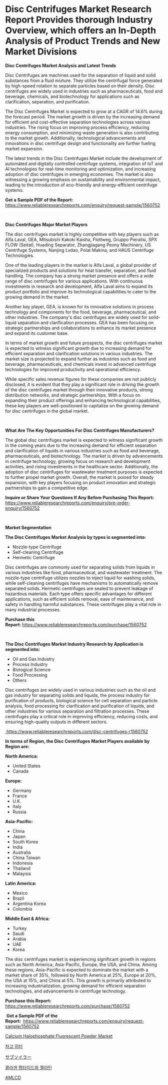 <p><h1>Disc Centrifuges Market Research Report Provides thorough Industry Overview, which offers an In-Depth Analysis of Product Trends and New Market Divisions</h1></p><p><strong>Disc Centrifuges Market Analysis and Latest Trends</strong></p>
<p><p>Disc Centrifuges are machines used for the separation of liquid and solid substances from a fluid mixture. They utilize the centrifugal force generated by high-speed rotation to separate particles based on their density. Disc centrifuges are widely used in industries such as pharmaceuticals, food and beverage, chemicals, and biotechnology for applications such as clarification, separation, and purification.</p><p>The Disc Centrifuges Market is expected to grow at a CAGR of 14.6% during the forecast period. The market growth is driven by the increasing demand for efficient and cost-effective separation technologies across various industries. The rising focus on improving process efficiency, reducing energy consumption, and minimizing waste generation is also contributing to the market growth. Additionally, technological advancements and innovations in disc centrifuge design and functionality are further fueling market expansion.</p><p>The latest trends in the Disc Centrifuges Market include the development of automated and digitally controlled centrifuge systems, integration of IoT and AI technologies for real-time monitoring and optimization, and increasing adoption of disc centrifuges in emerging economies. The market is also witnessing a growing emphasis on sustainability and environmental impact, leading to the introduction of eco-friendly and energy-efficient centrifuge systems.</p></p>
<p><strong>Get a Sample PDF of the Report:&nbsp;</strong> <a href="https://www.reliableresearchreports.com/enquiry/request-sample/1560752">https://www.reliableresearchreports.com/enquiry/request-sample/1560752</a></p>
<p>&nbsp;</p>
<p><strong>Disc Centrifuges Major Market Players</strong></p>
<p><p>The disc centrifuges market is highly competitive with key players such as Alfa Laval, GEA, Mitsubishi Kakoki Kaisha, Flottweg, Gruppo Pieralisi, SPX FLOW (Seital), Huading Separator, Zhangjiagang Peony Machinery, US Centrifuge Systems, Nanjing Lvdao, Polat Makina, and HAUS Centrifuge Technologies.</p><p>One of the leading players in the market is Alfa Laval, a global provider of specialized products and solutions for heat transfer, separation, and fluid handling. The company has a strong market presence and offers a wide range of disc centrifuges for various applications. With continuous investments in research and development, Alfa Laval aims to expand its product portfolio and improve its technological capabilities to cater to the growing demand in the market.</p><p>Another key player, GEA, is known for its innovative solutions in process technology and components for the food, beverage, pharmaceutical, and other industries. The company's disc centrifuges are widely used for solid-liquid separation and clarification processes. GEA has been focusing on strategic partnerships and collaborations to enhance its market presence and expand its customer base.</p><p>In terms of market growth and future prospects, the disc centrifuges market is expected to witness significant growth due to increasing demand for efficient separation and clarification solutions in various industries. The market size is projected to expand further as industries such as food and beverage, pharmaceuticals, and chemicals invest in advanced centrifuge technologies for improved productivity and operational efficiency.</p><p>While specific sales revenue figures for these companies are not publicly disclosed, it is evident that they play a significant role in driving the growth of the disc centrifuges market through their innovative products, strong distribution networks, and strategic partnerships. With a focus on expanding their product offerings and enhancing technological capabilities, these key players are well-positioned to capitalize on the growing demand for disc centrifuges in the global market.</p></p>
<p>&nbsp;</p>
<p><strong>What Are The Key Opportunities For Disc Centrifuges Manufacturers?</strong></p>
<p><p>The global disc centrifuges market is expected to witness significant growth in the coming years due to the increasing demand for efficient separation and clarification of liquids in various industries such as food and beverage, pharmaceuticals, and biotechnology. The market is driven by advancements in centrifuge technology, growing focus on research and development activities, and rising investments in the healthcare sector. Additionally, the adoption of disc centrifuges for wastewater treatment purposes is expected to further propel market growth. Overall, the market is poised for steady expansion, with key players focusing on product innovation and strategic partnerships to gain a competitive edge.</p></p>
<p><strong>Inquire or Share Your Questions If Any Before Purchasing This Report:</strong> <a href="https://www.reliableresearchreports.com/enquiry/pre-order-enquiry/1560752">https://www.reliableresearchreports.com/enquiry/pre-order-enquiry/1560752</a></p>
<p>&nbsp;</p>
<p><strong>Market Segmentation</strong></p>
<p><strong>The Disc Centrifuges Market Analysis by types is segmented into:</strong></p>
<p><ul><li>Nozzle-type Centrifuge</li><li>Self-cleaning Centrifuge</li><li>Hermetic Centrifuge</li></ul></p>
<p><p>Disc centrifuges are commonly used for separating solids from liquids in various industries like food, pharmaceutical, and wastewater treatment. The nozzle-type centrifuge utilizes nozzles to inject liquid for washing solids, while self-cleaning centrifuges have mechanisms to automatically remove separated solids. Hermetic centrifuges are sealed to prevent leakage of hazardous materials. Each type offers specific advantages for different applications, such as efficient solids removal, ease of maintenance, and safety in handling harmful substances. These centrifuges play a vital role in many industrial processes.</p></p>
<p><strong>Purchase this Report:&nbsp;</strong><a href="https://www.reliableresearchreports.com/purchase/1560752">https://www.reliableresearchreports.com/purchase/1560752</a></p>
<p>&nbsp;</p>
<p><strong>The Disc Centrifuges Market Industry Research by Application is segmented into:</strong></p>
<p><ul><li>Oil and Gas Industry</li><li>Process Industry</li><li>Biological Science</li><li>Food Processing</li><li>Others</li></ul></p>
<p><p>Disc centrifuges are widely used in various industries such as the oil and gas industry for separating solids and liquids, the process industry for purification of products, biological science for cell separation and particle analysis, food processing for clarification and purification of liquids, and other industries for various separation and filtration processes. These centrifuges play a critical role in improving efficiency, reducing costs, and ensuring high-quality outputs in different sectors.</p></p>
<p><a href="https://www.reliableresearchreports.com/disc-centrifuges-r1560752">&nbsp;https://www.reliableresearchreports.com/disc-centrifuges-r1560752</a></p>
<p><strong>In terms of Region, the Disc Centrifuges Market Players available by Region are:</strong></p>
<p>
    <p> <strong> North America: </strong>
        <ul>
            <li>United States</li>
            <li>Canada</li>
        </ul>
        </p> 
    <p> <strong> Europe: </strong>
        <ul>
            <li>Germany</li>
            <li>France</li>
            <li>U.K.</li>
            <li>Italy</li>
            <li>Russia</li>
        </ul>
        </p> 
    <p> <strong> Asia-Pacific: </strong>
        <ul>
            <li>China</li>
            <li>Japan</li>
            <li>South Korea</li>
            <li>India</li>
            <li>Australia</li>
            <li>China Taiwan</li>
            <li>Indonesia</li>
            <li>Thailand</li>
            <li>Malaysia</li>
        </ul>
        </p> 
    <p> <strong> Latin America: </strong>
        <ul>
            <li>Mexico</li>
            <li>Brazil</li>
            <li>Argentina Korea</li>
            <li>Colombia</li>
        </ul>
        </p> 
    <p> <strong> Middle East & Africa: </strong>
        <ul>
            <li>Turkey</li>
            <li>Saudi</li>
            <li>Arabia</li>
            <li>UAE</li>
            <li>Korea</li>
        </ul>
    </p>
    </p>
<p><p>The disc centrifuges market is experiencing significant growth in regions such as North America, Asia-Pacific, Europe, the USA, and China. Among these regions, Asia-Pacific is expected to dominate the market with a market share of 35%, followed by North America at 25%, Europe at 20%, the USA at 15%, and China at 5%. This growth is primarily attributed to increasing industrialization, growing demand for efficient separation technologies, and advancements in centrifuge technology.</p></p>
<p><strong>Purchase this Report: </strong><a href="https://www.reliableresearchreports.com/purchase/1560752">https://www.reliableresearchreports.com/purchase/1560752</a></p>
<p>&nbsp;<strong>Get a Sample PDF of the Report:&nbsp;&nbsp;</strong><a href="https://www.reliableresearchreports.com/enquiry/request-sample/1560752">https://www.reliableresearchreports.com/enquiry/request-sample/1560752</a></p>
<p><strong></strong></p>
<p><p><a href="https://www.linkedin.com/pulse/calcium-halophosphate-fluorescent-powder-market-size-furnishes-3yjfe?trackingId=CL4Sqd%2FTGNTAWefR93CylA%3D%3D">Calcium Halophosphate Fluorescent Powder Market</a></p><p><a href="https://medium.com/@demarcuskuhlman/%EC%B0%A8%EA%B3%A0-%ED%9E%88%ED%84%B0-%EC%8B%9C%EC%9E%A5-%EA%B7%9C%EB%AA%A8-%EB%B0%8F-%EC%8B%9C%EC%9E%A5-%EB%8F%99%ED%96%A5-%EC%99%84%EB%B2%BD%ED%95%9C-%EC%82%B0%EC%97%85-%EA%B0%9C%EC%9A%94-2024%EB%85%84%EB%B6%80%ED%84%B0-2031%EB%85%84%EA%B9%8C%EC%A7%80-9ca98f085ae4">차고 히터</a></p><p><a href="https://medium.com/@coraltrout1923/%E3%82%B5%E3%83%96%E3%82%BD%E3%82%A4%E3%83%A9%E3%83%BC%E5%B8%82%E5%A0%B4-2031%E5%B9%B4%E3%81%BE%E3%81%A7%E3%81%AE%E3%83%88%E3%83%AC%E3%83%B3%E3%83%89-%E4%BA%88%E6%B8%AC-%E7%AB%B6%E4%BA%89%E5%88%86%E6%9E%90-0eb9acb416fc">サブソイラー</a></p><p><a href="https://github.com/RichardLueilwitz787/Market-Research-Report-List-1/blob/main/229414624895.md">콜라겐 펩타이드와 젤라틴</a></p><p><a href="https://medium.com/@avramcornescu20221/amlcd-%EC%8B%9C%EC%9E%A5-%EA%B7%9C%EB%AA%A8%EB%8A%94-%EA%B8%80%EB%A1%9C%EB%B2%8C-%EC%82%B0%EC%97%85%EC%97%90%EC%84%9C-%EC%B5%9C%EA%B3%A0%EC%9D%98-%EB%A7%88%EC%BC%80%ED%8C%85-%EC%B1%84%EB%84%90%EC%9D%84-%EB%B3%B4%EC%97%AC%EC%A4%8D%EB%8B%88%EB%8B%A4-c0c3d46850f2">AMLCD</a></p></p>